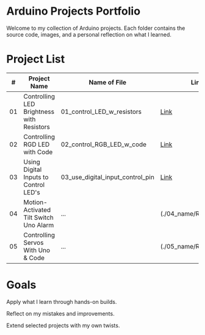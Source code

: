 # Arduino Projects Portfolio
Welcome to my collection of Arduino projects. Each folder contains the source code, images, and a personal reflection on what I learned.

# Project List
| #  | Project Name           | Name of File                                      | Link                                |
| -- | ---------------------- | ------------------------------------------------- | ----------------------------------- |
| 01 | Controlling LED Brightness with Resistors              | 01_control_LED_w_resistors   |[Link](01_control_LED_w_resistors)|
| 02 | Controlling RGD LED with Code           | 02_control_RGB_LED_w_code  | [Link](02_control_RGB_LED_w_code)   |
| 03 | Using Digital Inputs to Control LED's    | 03_use_digital_input_control_pin   | [Link](03_use_digital_input_control_pin) |
| 04 | Motion-Activated Tilt Switch Uno Alarm | ...       | (./04_name/README.md) |
| 05 | Controlling Servos With Uno & Code   | ... |(./05_name/README.md)  |

# Goals
Apply what I learn through hands-on builds.

Reflect on my mistakes and improvements.

Extend selected projects with my own twists.
